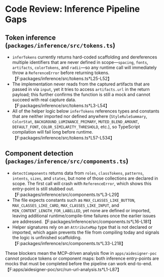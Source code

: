 # Code Review: Inference Pipeline Gaps

## Token inference (`packages/inference/src/tokens.ts`)
- `inferTokens` currently returns hard-coded scaffolding and dereferences multiple identifiers that are never defined in scope—`spacing`, `fonts`, `artifacts`, `colorTokens`, and `radii`—so any runtime call will immediately throw a `ReferenceError` before returning tokens.【F:packages/inference/src/tokens.ts†L25-L52】
- The implementation never reads from the captured artifacts that are passed in via `input`, yet it tries to access `artifacts.url` in the return payload; this further confirms the function is still a mock and cannot succeed with real capture data.【F:packages/inference/src/tokens.ts†L3-L54】
- All of the helper logic below `inferTokens` references types and constants that are neither imported nor defined anywhere (`StyleRuleSummary`, `ColorStat`, `BACKGROUND_LUMINANCE_PRIMARY`, `MUTED_BLEND_AMOUNT`, `DEFAULT_FONT`, `COLOR_SIMILARITY_THRESHOLD`, etc.), so TypeScript compilation will fail long before runtime.【F:packages/inference/src/tokens.ts†L57-L534】

## Component detection (`packages/inference/src/components.ts`)
- `detectComponents` returns data from `roles`, `classTokens`, `patterns`, `intents`, `sizes`, and `states`, but none of those collections are declared in scope. The first call will crash with `ReferenceError`, which shows this entry-point is still stubbed out.【F:packages/inference/src/components.ts†L3-L29】
- The file expects constants such as `MAX_CLASSES_LIKE_BUTTON`, `MAX_CLASSES_LIKE_CARD`, `MAX_CLASSES_LIKE_INPUT`, and `MIN_CONTENT_LENGTH_FOR_LABELLED`, yet none are defined or imported, leaving additional runtime/compile-time failures once the earlier issues are addressed.【F:packages/inference/src/components.ts†L16-L181】
- Helper signatures rely on an `AttributeMap` type that is not declared or imported, which again prevents the file from compiling today and signals the logic is unfinished scaffolding.【F:packages/inference/src/components.ts†L33-L218】

These blockers mean the MCP-driven analysis flow in `apps/aidesigner-poc` cannot produce tokens or component maps: both inference entry-points are mocks that must be completed before the pipeline can work end-to-end.【F:apps/aidesigner-poc/src/run-url-analysis.ts†L1-L87】
